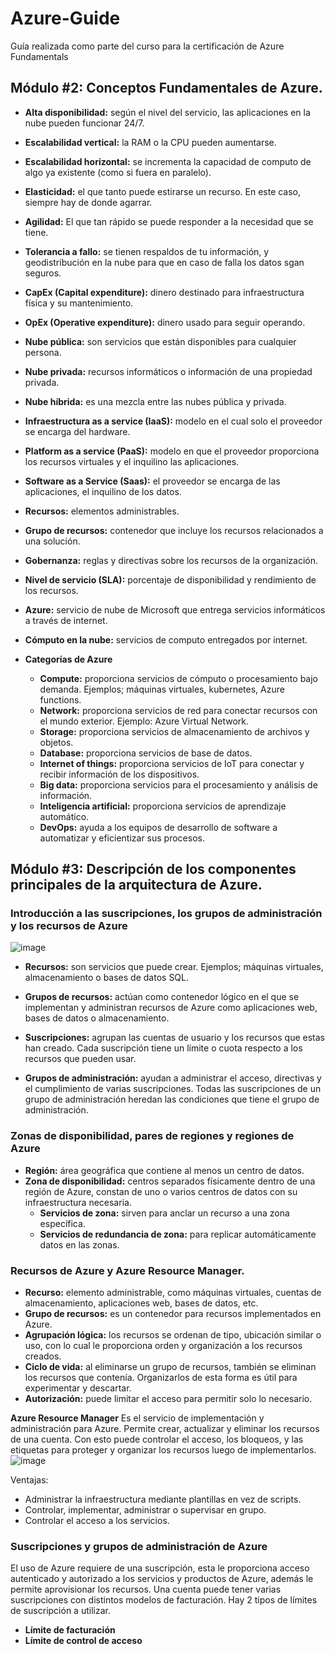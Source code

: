 # Azure-Guide
 Guía realizada como parte del curso para la certificación de Azure Fundamentals


## Módulo #2: Conceptos Fundamentales de Azure.
  - **Alta disponibilidad:** según el nivel del servicio, las aplicaciones en la nube pueden funcionar 24/7.
 
  - **Escalabilidad vertical:** la RAM o la CPU pueden aumentarse.
  - **Escalabilidad horizontal:** se incrementa la capacidad de computo de algo ya existente (como si fuera en paralelo).
  - **Elasticidad:** el que tanto puede estirarse un recurso. En este caso, siempre hay de donde agarrar.
  - **Agilidad:** El que tan rápido se puede responder a la necesidad que se tiene.
  
  - **Tolerancia a fallo:** se tienen respaldos de tu información, y geodistribución en la nube para que en caso de falla los         datos sgan seguros.
  - **CapEx (Capital expenditure):** dinero destinado para infraestructura física y su mantenimiento.
  - **OpEx (Operative expenditure):** dinero usado para seguir operando.
  - **Nube pública:** son servicios que están disponibles para cualquier persona.
  - **Nube privada:** recursos informáticos o información de una propiedad privada.
  - **Nube híbrida:** es una mezcla entre las nubes pública y privada.
  - **Infraestructura as a service (IaaS):** modelo en el cual solo el proveedor se encarga del hardware.
  - **Platform as a service (PaaS):** modelo en que el proveedor proporciona los recursos virtuales y el inquilino las              aplicaciones.
  - **Software as a Service (Saas):** el proveedor se encarga de las aplicaciones, el inquilino de los datos.
  - **Recursos:** elementos administrables.
  - **Grupo de recursos:** contenedor que incluye los recursos relacionados a una solución.
  - **Gobernanza:** reglas y directivas sobre los recursos de la organización.
  - **Nivel de servicio (SLA):** porcentaje de disponibilidad y rendimiento de los recursos.
  - **Azure:** servicio de nube de Microsoft que entrega servicios informáticos a través de internet.
  - **Cómputo en la nube:** servicios de computo entregados por internet.
  - **Categorías de Azure**
      - **Compute:** proporciona servicios de cómputo o procesamiento bajo demanda. Ejemplos; máquinas virtuales, kubernetes,       Azure functions.
      - **Network:** proporciona servicios de red para conectar recursos con el mundo exterior. Ejemplo: Azure Virtual             Network.
      - **Storage:** proporciona servicios de almacenamiento de archivos y objetos.
      - **Database:** proporciona servicios de base de datos.
      - **Internet of things:** proporciona servicios de IoT para conectar y recibir información de los dispositivos.
      - **Big data:** proporciona servicios para el procesamiento y análisis de información.
      - **Inteligencia artificial:** proporciona servicios de aprendizaje automático.
      - **DevOps:** ayuda a los equipos de desarrollo de software a automatizar y eficientizar sus procesos.
  
## Módulo #3: Descripción de los componentes principales de la arquitectura de Azure.

### Introducción a las suscripciones, los grupos de administración y los recursos de Azure
 ![image](https://user-images.githubusercontent.com/74509297/125119420-b5945900-e0b6-11eb-806c-21399e885ae1.png)


  - **Recursos:** son servicios que puede crear. Ejemplos; máquinas virtuales, almacenamiento o bases de datos SQL.
  
  - **Grupos de recursos:** actúan como contenedor lógico en el que se implementan y administran recursos de Azure como aplicaciones web, bases de datos o almacenamiento.
  - **Suscripciones:** agrupan las cuentas de usuario y los recursos que estas han creado. Cada suscripción tiene un límite o cuota respecto a los recursos que pueden usar. 
  - **Grupos de administración:** ayudan a administrar el acceso, directivas y el cumplimiento de varias suscripciones. Todas las suscripciones de un grupo de administración heredan las condiciones que tiene el grupo de administración.
  
### Zonas de disponibilidad, pares de regiones y regiones de Azure
 - **Región:** área geográfica que contiene al menos un centro de datos.
 - **Zona de disponibilidad:** centros separados físicamente dentro de una región de Azure, constan de uno o varios centros de datos con su infraestructura necesaria.
   - **Servicios de zona:** sirven para anclar un recurso a una zona específica.
   - **Servicios de redundancia de zona:** para replicar automáticamente datos en las zonas.

### Recursos de Azure y Azure Resource Manager. 
 - **Recurso:** elemento administrable, como máquinas virtuales, cuentas de almacenamiento, aplicaciones web, bases de datos, etc.
 - **Grupo de recursos:** es un contenedor para recursos implementados en Azure. 
 - **Agrupación lógica:** los recursos se ordenan de tipo, ubicación similar o uso, con lo cual le proporciona orden y organización a los recursos creados.
 - **Ciclo de vida:** al eliminarse un grupo de recursos, también se eliminan los recursos que contenía. Organizarlos de esta forma es útil para experimentar y descartar.
 - **Autorización:** puede limitar el acceso para permitir solo lo necesario.
 
 **Azure Resource Manager**
 Es el servicio de implementación y administración para Azure. Permite crear, actualizar y eliminar los recursos de una cuenta. Con esto puede controlar el acceso, los bloqueos, y las etiquetas para proteger y organizar los recursos luego de implementarlos.
 ![image](https://user-images.githubusercontent.com/74509297/125124039-19ba1b80-e0bd-11eb-97a9-6ed584d29c24.png)

Ventajas:
 - Administrar la infraestructura mediante plantillas en vez de scripts.
 - Controlar, implementar, administrar o supervisar en grupo.
 - Controlar el acceso a los servicios.
 
### Suscripciones y grupos de administración de Azure
El uso de Azure requiere de una suscripción, esta le proporciona acceso autenticado y autorizado a los servicios y productos de Azure, además le permite aprovisionar los recursos.
Una cuenta puede tener varias suscripciones con distintos modelos de facturación. Hay 2 tipos de límites de suscripción a utilizar.
 - **Límite de facturación**
 - **Límite de control de acceso**


 
